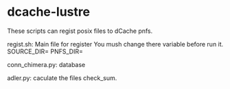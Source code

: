 dcache-lustre
=============
These scripts can regist posix files to dCache pnfs.

regist.sh:
Main file for register
You mush change there variable before run it.
SOURCE_DIR=<Files directory for register into pnfs>
PNFS_DIR=<PNFS dir>

conn_chimera.py:
database 

adler.py:
caculate the files check_sum.
